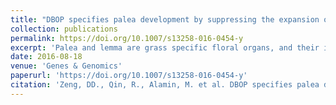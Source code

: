 ```yaml
---
title: "DBOP specifies palea development by suppressing the expansion of the margin of palea in rice"
collection: publications
permalink: https://doi.org/10.1007/s13258-016-0454-y
excerpt: 'Palea and lemma are grass specific floral organs, and their identities to the typical floral organs in eudicots remains unclear. In the present study, we identified and characterized a defective body of palea (dbop) from ethyl methyl sulfonate mutagenesis lines of Oryza sativa ssp. japonica cv. Nipponbare. The dbop mutant exhibited abnormal palea without the body of palea. By map-based cloning, the DBOP was narrowed down to a 68.9 kb interval on the long arm of chromosome 9. Sequencing result showed that there was G to A substitution and C to A substitution at the 245th and 383rd nucleotide of LOC_Os09g24480 coding sequence region, respectively. DBOP was found allelic to the RETARDED PALEA1 (REP1) gene which encoded a TCP family transcription factor. DBOP/REP1 might specify palea development by suppressing the expansion of the margin of palea.'
date: 2016-08-18
venue: 'Genes & Genomics'
paperurl: 'https://doi.org/10.1007/s13258-016-0454-y'
citation: 'Zeng, DD., Qin, R., Alamin, M. et al. DBOP specifies palea development by suppressing the expansion of the margin of palea in rice. Genes Genom 38, 1095–1103 (2016). https://doi.org/10.1007/s13258-016-0454-y'
---
```

